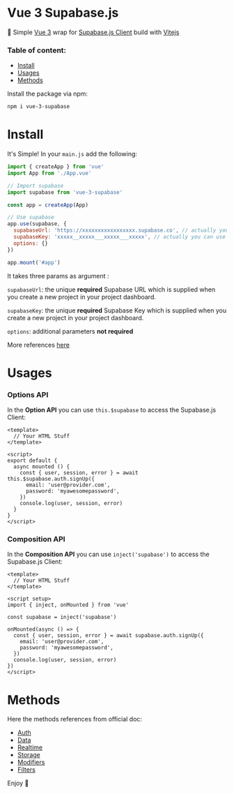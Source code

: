 # Vue 3 Supabase.js

:hamburger: Simple [Vue 3](https://github.com/vuejs/docs-next) wrap for [Supabase.js Client](https://supabase.io/docs/reference/javascript/supabase-client) build with [Vitejs](https://github.com/vitejs/vite)

### Table of content:
- [Install](#install-plugin)
- [Usages](#usages)
- [Methods](#methods)

Install the package via npm:

``` bash
npm i vue-3-supabase
```

# Install

It's Simple! In your `main.js` add the following:

``` javascript
import { createApp } from 'vue'
import App from './App.vue'

// Import supabase
import supabase from 'vue-3-supabase'

const app = createApp(App)

// Use supabase
app.use(supabase, {
  supabaseUrl: 'https://xxxxxxxxxxxxxxxxx.supabase.co', // actually you can use something like import.meta.env.VITE_SUPABASE_URL
  supabaseKey: 'xxxxx__xxxxx___xxxxx___xxxxx', // actually you can use sompething like import.meta.env.VITE_SUPABASE_KEY,
  options: {}
})

app.mount('#app')
```

It takes three params as argument :

`supabaseUrl`: the unique **required** Supabase URL which is supplied when you create a new project in your project dashboard.

`supabaseKey`: the unique **required** Supabase Key which is supplied when you create a new project in your project dashboard.

`options`: additional parameters **not required**

More references [here](https://supabase.io/docs/reference/javascript/initializing)

# Usages

### Options API

In the **Option API** you can use `this.$supabase` to access the Supabase.js Client:

``` vue
<template>
  // Your HTML Stuff
</template>

<script>
export default {
  async mounted () {
    const { user, session, error } = await this.$supabase.auth.signUp({
      email: 'user@provider.com',
      password: 'myawesomepassword',
    })
    console.log(user, session, error)
  }
}
</script>
```

### Composition API

In the **Composition API** you can use `inject('supabase')` to access the Supabase.js Client:

``` vue
<template>
  // Your HTML Stuff
</template>

<script setup>
import { inject, onMounted } from 'vue'

const supabase = inject('supabase')

onMounted(async () => {
  const { user, session, error } = await supabase.auth.signUp({
    email: 'user@provider.com',
    password: 'myawesomepassword',
  })
  console.log(user, session, error)
})
</script>
```

# Methods

Here the methods references from official doc:

- [Auth](https://supabase.io/docs/reference/javascript/auth-signup)
- [Data](https://supabase.io/docs/reference/javascript/select)
- [Realtime](https://supabase.io/docs/reference/javascript/subscribe)
- [Storage](https://supabase.io/docs/reference/javascript/storage-createbucket)
- [Modifiers](https://supabase.io/docs/reference/javascript/using-modifiers)
- [Filters](https://supabase.io/docs/reference/javascript/using-filters)

Enjoy :punch:

